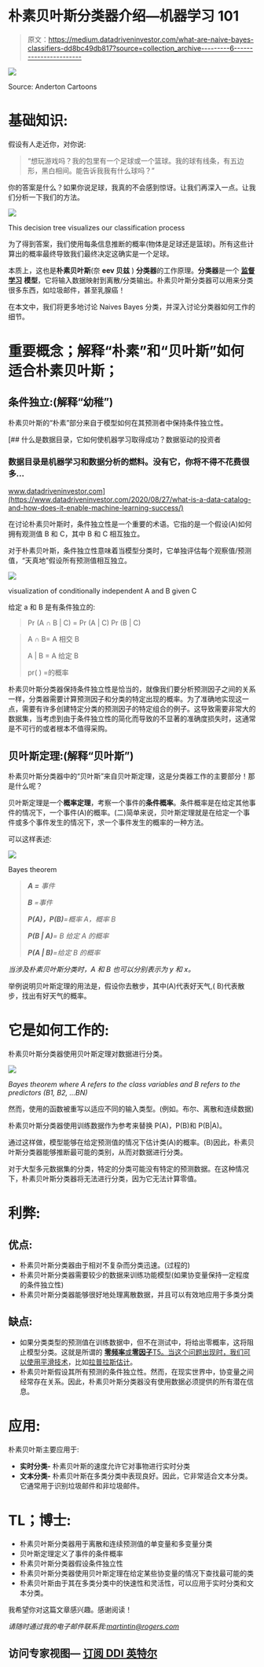 # 朴素贝叶斯分类器介绍—机器学习 101

> 原文：<https://medium.datadriveninvestor.com/what-are-naive-bayes-classifiers-dd8bc49db817?source=collection_archive---------6----------------------->

![](img/1489f29c04716cf15f77755f61304112.png)

Source: Anderton Cartoons

# 基础知识:

假设有人走近你，对你说:

> “想玩游戏吗？我的包里有一个足球或一个篮球。我的球有线条，有五边形，黑白相间。能告诉我我有什么球吗？”

你的答案是什么？如果你说足球，我真的不会感到惊讶。让我们再深入一点。让我们分析一下我们的方法。

![](img/c62038cecc5f52d46486c044a880e3be.png)

This decision tree visualizes our classification process

为了得到答案，我们使用每条信息推断的概率(物体是足球还是篮球)。所有这些计算出的概率最终导致我们最终决定这确实是一个足球。

本质上，这也是**朴素贝叶斯**(奈 **eev 贝兹** ) **分类器**的工作原理。**分类器**是一个 [**监督学习**](https://en.wikipedia.org/wiki/Supervised_learning) **模型**，它将输入数据映射到离散/分类输出。朴素贝叶斯分类器可以用来分类很多东西，如垃圾邮件，甚至乳腺癌！

在本文中，我们将更多地讨论 Naives Bayes 分类，并深入讨论分类器如何工作的细节。

# 重要概念；解释“朴素”和“贝叶斯”如何适合朴素贝叶斯；

## 条件独立:(解释“幼稚”)

朴素贝叶斯的“朴素”部分来自于模型如何在其预测者中保持条件独立性。

[](https://www.datadriveninvestor.com/2020/08/27/what-is-a-data-catalog-and-how-does-it-enable-machine-learning-success/) [## 什么是数据目录，它如何使机器学习取得成功？数据驱动的投资者

### 数据目录是机器学习和数据分析的燃料。没有它，你将不得不花费很多…

www.datadriveninvestor.com](https://www.datadriveninvestor.com/2020/08/27/what-is-a-data-catalog-and-how-does-it-enable-machine-learning-success/) 

在讨论朴素贝叶斯时，条件独立性是一个重要的术语。它指的是一个假设(A)如何拥有观测值 B 和 C，其中 B 和 C 相互独立。

对于朴素贝叶斯，条件独立性意味着当模型分类时，它单独评估每个观察值/预测值，“天真地”假设所有预测值相互独立。

![](img/bc2493d2241e6da39426aaa1064dbdf5.png)

visualization of conditionally independent A and B given C

给定 a 和 B 是有条件独立的:

> Pr (A ∩ B | C) = Pr (A | C) Pr (B | C)

> A ∩ B= A 相交 B
> 
> A | B = A 给定 B
> 
> pr( ) =的概率

朴素贝叶斯分类器保持条件独立性是恰当的，就像我们要分析预测因子之间的关系一样，分类器需要计算预测因子和分类的特定出现的概率。为了准确地实现这一点，需要有许多创建特定分类的预测因子的特定组合的例子。这导致需要非常大的数据集，当考虑到由于条件独立性的简化而导致的不显著的准确度损失时，这通常是不可行的或者根本不值得采购。

## 贝叶斯定理:(解释“贝叶斯”)

朴素贝叶斯分类器中的“贝叶斯”来自贝叶斯定理，这是分类器工作的主要部分！那是什么呢？

贝叶斯定理是一个**概率定理**，考察一个事件的**条件概率**。条件概率是在给定其他事件的情况下，一个事件(A)的概率。(二)简单来说，贝叶斯定理就是在给定一个事件或多个事件发生的情况下，求一个事件发生的概率的一种方法。

可以这样表述:

![](img/2e8143232821a1fd0cff22b9f4ade057.png)

Bayes theorem

> ***A =*** *事件*
> 
> ***B*** *=事件*
> 
> ***P(A)，P(B)****=概率 A，概率 B*
> 
> ***P(B | A)****= B 给定 A 的概率*
> 
> ***P(A | B)****=给定 B 的概率*

*当涉及朴素贝叶斯分类时，A 和 B 也可以分别表示为 y 和 x。*

举例说明贝叶斯定理的用法是，假设你去散步，其中(A)代表好天气,( B)代表散步，找出有好天气的概率。

# 它是如何工作的:

朴素贝叶斯分类器使用贝叶斯定理对数据进行分类。

![](img/2e8143232821a1fd0cff22b9f4ade057.png)

*Bayes theorem where A refers to the class variables and B refers to the predictors (B1, B2, …BN)*

然而，使用的函数被重写以适应不同的输入类型。(例如。布尔、离散和连续数据)

朴素贝叶斯分类器使用训练数据作为参考来替换 P(A)，P(B)和 P(B|A)。

通过这样做，模型能够在给定预测值的情况下估计类(A)的概率。(B)因此，朴素贝叶斯分类器能够推断最可能的类别，从而对数据进行分类。

对于大型多元数据集的分类，特定的分类可能没有特定的预测数据。在这种情况下，朴素贝叶斯分类器将无法进行分类，因为它无法计算零值。

# 利弊:

## 优点:

*   朴素贝叶斯分类器由于相对不复杂而分类迅速。(过程的)
*   朴素贝叶斯分类器需要较少的数据来训练功能模型(如果协变量保持一定程度的条件独立性)
*   朴素贝叶斯分类器能够很好地处理离散数据，并且可以有效地应用于多类分类

## 缺点:

*   如果分类类型的预测值在训练数据中，但不在测试中，将给出零概率，这将阻止模型分类。这就是所谓的 [**零频率**或**零因子**T5。当这个问题出现时，我们可以使用](https://datascience.stackexchange.com/questions/15526/how-to-handle-a-zero-factor-in-naive-bayes-classifier-calculation)[平滑技术](https://medium.com/@ODSC/a-short-summary-of-smoothing-algorithms-3cfbbf396d2d)，比如[拉普拉斯估计](https://iksinc.online/tag/laplace-smoothing/)。
*   朴素贝叶斯假设其所有预测的条件独立性。然而，在现实世界中，协变量之间经常存在关系。因此，朴素贝叶斯分类器没有使用数据必须提供的所有潜在信息。

# 应用:

朴素贝叶斯主要应用于:

*   **实时分类-** 朴素贝叶斯的速度允许它对事物进行实时分类
*   **文本分类-** 朴素贝叶斯在多类分类中表现良好。因此，它非常适合文本分类。它通常用于识别垃圾邮件和非垃圾邮件。

# TL；博士:

*   朴素贝叶斯分类器用于离散和连续预测值的单变量和多变量分类
*   贝叶斯定理定义了事件的条件概率
*   朴素贝叶斯分类器假设条件独立性
*   朴素贝叶斯分类器使用贝叶斯定理在给定某些协变量的情况下查找最可能的类
*   朴素贝叶斯由于其在多类分类中的快速性和灵活性，可以应用于实时分类和文本分类。

我希望你对这篇文章感兴趣。感谢阅读！

*请随时通过我的电子邮件联系我:martintin@rogers.com*

## 访问专家视图— [订阅 DDI 英特尔](https://datadriveninvestor.com/ddi-intel)